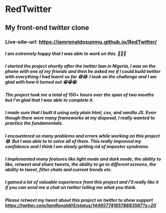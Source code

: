 # RedTwitter

## My front-end twitter clone
### Live-site-url: https://iamronaldosunmu.github.io/RedTwitter/
##### I am extremely happy that I was able to work on this. 🎉🎉🎉
##### I started the project shortly after the twitter ban in Nigeria, I was on the phone with one of my friends and then he asked me if I could build twitter with everything I had learnt so far 😅😅. I took on the challenge and I am glad with how it turned out 😁😁😁.
##### The project took me a total of 150+ hours over the span of two months but I'm glad that I was able to complete it.
##### I made sure that I built it using only plain html, css, and vanilla JS. Even though there were many frameworks at my disposal, I really wanted to practice the fundamentals.
##### I encountered so many problems and errors while working on this project 😅. But I was able to to solve all of them. This really improved my confidence and I think I am slowly getting rid of imposter syndrome.
##### I implemented many features like light mode and dark mode, the ability to like, retweet and share tweets, the ability to go to different screens, the ability to tweet, filter chats and current trends etc.
##### I gained a lot of valuable experience from this project and I'll really like it if you can send me a chat on twitter telling me what you think.
##### Please retweet my tweet about this project on twitter to show support https://twitter.com/IamRonald05/status/1448577416578883587?s=20
